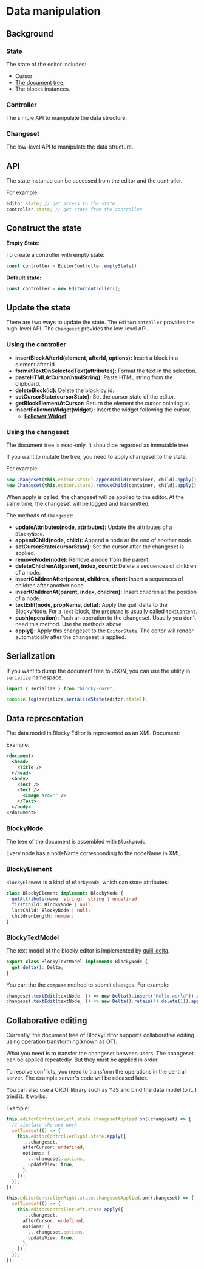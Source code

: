 # Data manipulation

## Background

### State

The state of the editor includes:

- Cursor
- [The document tree.](#data-representation)
- The blocks instances.

### Controller

The simple API to manipulate the data structure.

### Changeset

The low-level API to manipulate the data structure.

## API

The state instance can be accessed from the editor and the controller.

For example:

```typescript
editor.state; // get access to the state.
controller.state; // get state from the controller
```

## Construct the state

**Empty State:**

To create a controller with empty state:

```typescript
const controller = EditorController.emptyState();
```

**Default state:**

```typescript
const controller = new EditorController();
```

## Update the state

There are two ways to update the state.
The `EditorController` provides the high-level API.
The `Changeset` provides the low-level API.

### Using the controller

- **insertBlockAfterId(element, afterId, options):** Insert a block in a element after id.
- **formatTextOnSelectedText(attributes):** Format the text in the selection.
- **pasteHTMLAtCursor(htmlString):** Paste HTML string from the clipboard.
- **deleteBlock(id):** Delete the block by id.
- **setCursorState(cursorState):** Set the cursor state of the editor.
- **getBlockElementAtCursor:** Return the element the cursor pointing at.
- **insertFollowerWidget(widget):** Insert the widget following the cursor.
  - **[Follower Widget](./follower-widget.md)**

### Using the changeset

The document tree is read-only. It should be regarded as immutable tree.

If you want to mutate the tree, you need to apply changeset
to the state.

For example:

```typescript
new Changeset(this.editor.state).appendChild(container, child).apply(); // append child
new Changeset(this.editor.state).removeChild(container, child).apply(); // remove child
```

When apply is called, the changeset will be applied to the editor.
At the same time, the changeset will be logged and transmitted.

The methods of `Changeset`:

- **updateAttributes(node, attributes):** Update the attributes of a `BlockyNode`.
- **appendChild(node, child):** Append a node at the end
  of another node.
- **setCursorState(cursorState):** Set the cursor after
  the changeset is applied.
- **removeNode(node):** Remove a node from the parent.
- **deleteChildrenAt(parent, index, count):** Delete
  a sequences of children of a node.
- **insertChildrenAfter(parent, children, after):** Insert a sequences of children after another node.
- **insertChildrenAt(parent, index, children):** Insert
  children at the position of a node.
- **textEdit(node, propName, delta):** Apply the quill
  delta to the BlockyNode. For a `Text` block, the `propName` is usually called `textContent`.
- **push(operation):** Push an operation to the changeset.
  Usually you don't need this method. Use
  the methods above
- **apply():** Apply this changeset to the `EditorState`.
  The editor will render automatically after the changeset is applied.

## Serialization

If you want to dump the document tree to JSON, you can use the utility in `serialize` namespace.

```typescript
import { serialize } from "blocky-core";

console.log(serialize.serializeState(editor.state));
```

## Data representation

The data model in Blocky Editor is represented as an XML Document:

Example:

```xml
<document>
  <head>
    <Title />
  </head>
  <body>
    <Text />
    <Text />
      <Image src="" />
    </Text>
  </body>
</document>
```

### BlockyNode

The tree of the document is assembled with `BlockyNode`.

Every node has a nodeName corresponding to the nodeName in XML.

### BlockyElement

`BlockyElement` is a kind of `BlockyNode`,
which can store attributes:

```typescript
class BlockyElement implements BlockyNode {
  getAttribute(name: string): string | undefined;
  firstChild: BlockyNode | null;
  lastChild: BlockyNode | null;
  childrenLength: number;
}
```

### BlockyTextModel

The text model of the blocky editor is implemented by [quill-delta](https://github.com/quilljs/delta).

```typescript
export class BlockyTextModel implements BlockyNode {
  get delta(): Delta;
}
```

You can the the `compose` method to submit changes. For example:

```typescript
changeset.textEdit(textNode, () => new Delta().insert("Hello world")).apply();
changeset.textEdit(textNode, () => new Delta().retain(4).delete(1)).apply(); // delete 1 char at the index 4
```

## Collaborative editing

Currently, the document tree of BlockyEditor supports collaborative editing using operation transforming(known as OT).

What you need is to transfer the changeset between users.
The changeset can be applied repeatedly.
But they must be applied in order.

To resolve conflicts, you need to transform the operations in the central server.
The example server's code will be released later.

You can also use a CRDT library such as YJS and bind the data model to it. I tried it. It works.

Example:

```typescript
this.editorControllerLeft.state.changesetApplied.on((changeset) => {
  // simulate the net work
  setTimeout(() => {
    this.editorControllerRight.state.apply({
      ...changeset,
      afterCursor: undefined,
      options: {
        ...changeset.options,
        updateView: true,
      },
    });
  });
});

this.editorControllerRight.state.changesetApplied.on((changeset) => {
  setTimeout(() => {
    this.editorControllerLeft.state.apply({
      ...changeset,
      afterCursor: undefined,
      options: {
        ...changeset.options,
        updateView: true,
      },
    });
  });
});
```
